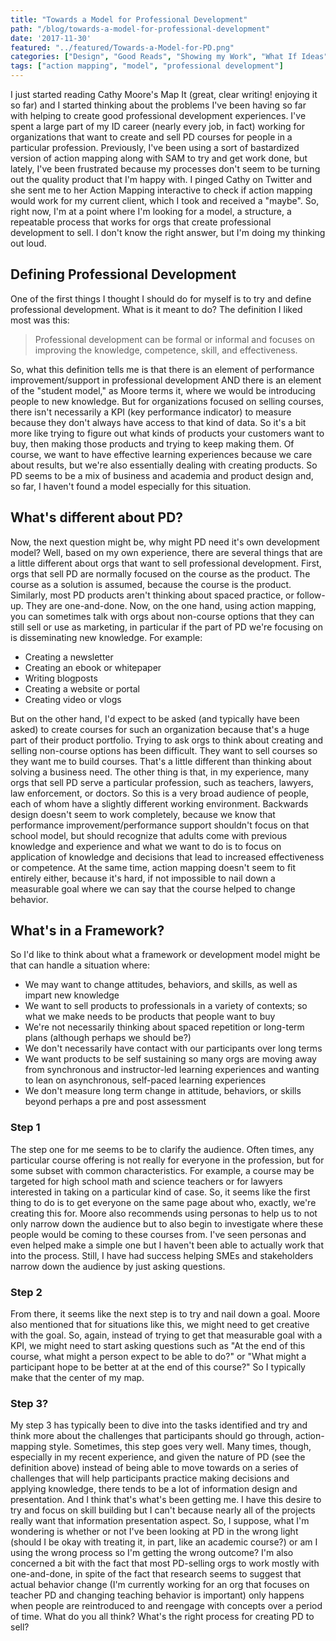 ```yaml
---
title: "Towards a Model for Professional Development"
path: "/blog/towards-a-model-for-professional-development"
date: '2017-11-30'
featured: "../featured/Towards-a-Model-for-PD.png"
categories: ["Design", "Good Reads", "Showing my Work", "What If Ideas"]
tags: ["action mapping", "model", "professional development"]
---
```


I just started reading Cathy Moore's Map It (great, clear writing! enjoying it so far) and I started thinking about the problems I've been having so far with helping to create good professional development experiences. I've spent a large part of my ID career (nearly every job, in fact) working for organizations that want to create and sell PD courses for people in a particular profession. Previously, I've been using a sort of bastardized version of action mapping along with SAM to try and get work done, but lately, I've been frustrated because my processes don't seem to be turning out the quality product that I'm happy with. I pinged Cathy on Twitter and she sent me to her Action Mapping interactive to check if action mapping would work for my current client, which I took and received a "maybe". So, right now, I'm at a point where I'm looking for a model, a structure, a repeatable process that works for orgs that create professional development to sell. I don't know the right answer, but I'm doing my thinking out loud.

## Defining Professional Development

One of the first things I thought I should do for myself is to try and define professional development. What is it meant to do? The definition I liked most was this:
> Professional development can be formal or informal and focuses on improving the knowledge, competence, skill, and effectiveness.

So, what this definition tells me is that there is an element of performance improvement/support in professional development AND there is an element of the "student model," as Moore terms it, where we would be introducing people to new knowledge. But for organizations focused on selling courses, there isn't necessarily a KPI (key performance indicator) to measure because they don't always have access to that kind of data. So it's a bit more like trying to figure out what kinds of products your customers want to buy, then making those products and trying to keep making them. Of course, we want to have effective learning experiences because we care about results, but we're also essentially dealing with creating products. So PD seems to be a mix of business and academia and product design and, so far, I haven't found a model especially for this situation.

## What's different about PD?

Now, the next question might be, why might PD need it's own development model? Well, based on my own experience, there are several things that are a little different about orgs that want to sell professional development. First, orgs that sell PD are normally focused on the course as the product. The course as a solution is assumed, because the course is the product. Similarly, most PD products aren't thinking about spaced practice, or follow-up. They are one-and-done. Now, on the one hand, using action mapping, you can sometimes talk with orgs about non-course options that they can still sell or use as marketing, in particular if the part of PD we're focusing on is disseminating new knowledge. For example:

*   Creating a newsletter
*   Creating an ebook or whitepaper
*   Writing blogposts
*   Creating a website or portal
*   Creating video or vlogs

But on the other hand, I'd expect to be asked (and typically have been asked) to create courses for such an organization because that's a huge part of their product portfolio. Trying to ask orgs to think about creating and selling non-course options has been difficult. They want to sell courses so they want me to build courses. That's a little different than thinking about solving a business need. The other thing is that, in my experience, many orgs that sell PD serve a particular profession, such as teachers, lawyers, law enforcement, or doctors. So this is a very broad audience of people, each of whom have a slightly different working environment. Backwards design doesn't seem to work completely, because we know that performance improvement/performance support shouldn't focus on that school model, but should recognize that adults come with previous knowledge and experience and what we want to do is to focus on application of knowledge and decisions that lead to increased effectiveness or competence. At the same time, action mapping doesn't seem to fit entirely either, because it's hard, if not impossible to nail down a measurable goal where we can say that the course helped to change behavior.

## What's in a Framework?

So I'd like to think about what a framework or development model might be that can handle a situation where:

*   We may want to change attitudes, behaviors, and skills, as well as impart new knowledge
*   We want to sell products to professionals in a variety of contexts; so what we make needs to be products that people want to buy
*   We're not necessarily thinking about spaced repetition or long-term plans (although perhaps we should be?)
*   We don't necessarily have contact with our participants over long terms
*   We want products to be self sustaining so many orgs are moving away from synchronous and instructor-led learning experiences and wanting to lean on asynchronous, self-paced learning experiences
*   We don't measure long term change in attitude, behaviors, or skills beyond perhaps a pre and post assessment

### Step 1

The step one for me seems to be to clarify the audience. Often times, any particular course offering is not really for everyone in the profession, but for some subset with common characteristics. For example, a course may be targeted for high school math and science teachers or for lawyers interested in taking on a particular kind of case. So, it seems like the first thing to do is to get everyone on the same page about who, exactly, we're creating this for. Moore also recommends using personas to help us to not only narrow down the audience but to also begin to investigate where these people would be coming to these courses from. I've seen personas and even helped make a simple one but I haven't been able to actually work that into the process. Still, I have had success helping SMEs and stakeholders narrow down the audience by just asking questions.

### Step 2

From there, it seems like the next step is to try and nail down a goal. Moore also mentioned that for situations like this, we might need to get creative with the goal. So, again, instead of trying to get that measurable goal with a KPI, we might need to start asking questions such as "At the end of this course, what might a person expect to be able to do?" or "What might a participant hope to be better at at the end of this course?" So I typically make that the center of my map.

### Step 3?

My step 3 has typically been to dive into the tasks identified and try and think more about the challenges that participants should go through, action-mapping style. Sometimes, this step goes very well. Many times, though, especially in my recent experience, and given the nature of PD (see the definition above) instead of being able to move towards on a series of challenges that will help participants practice making decisions and applying knowledge, there tends to be a lot of information design and presentation. And I think that's what's been getting me. I have this desire to try and focus on skill building but I can't because nearly all of the projects really want that information presentation aspect. So, I suppose, what I'm wondering is whether or not I've been looking at PD in the wrong light (should I be okay with treating it, in part, like an academic course?) or am I using the wrong process so I'm getting the wrong outcome? I'm also concerned a bit with the fact that most PD-selling orgs to work mostly with one-and-done, in spite of the fact that research seems to suggest that actual behavior change (I'm currently working for an org that focuses on teacher PD and changing teaching behavior is important) only happens when people are reintroduced to and reengage with concepts over a period of time. What do you all think? What's the right process for creating PD to sell?
